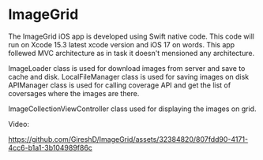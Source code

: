 # ImageGrid

The ImageGrid iOS app is developed using Swift native code.
This code will run on Xcode 15.3 latest xcode version and iOS 17 on words.
This app follewed MVC architecture as in task it doesn't mensioned any architecture. 


ImageLoader class is used for download images from server and save to cache and disk. 
LocalFileManager class is used for saving images on disk
APIManager class is used for calling coverage API and get the list of coversages where the images are there.

ImageCollectionViewController class used for displaying the images on grid.



Video:


https://github.com/GireshD/ImageGrid/assets/32384820/807fdd90-4171-4cc6-b1a1-3b104989f86c


